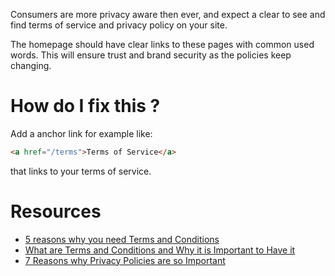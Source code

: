 Consumers are more privacy aware then ever, and expect a clear to see and find terms of service and privacy policy on your site.

The homepage should have clear links to these pages with common used words. This will ensure trust and brand security as the policies keep changing.

# How do I fix this ?

Add a anchor link for example like:

```html
<a href="/terms">Terms of Service</a>
```

that links to your terms of service.

# Resources

* [5 reasons why you need Terms and Conditions](https://termsfeed.com/blog/5-reasons-need-terms-conditions/)
* [What are Terms and Conditions and Why it is Important to Have it](https://www.websitepolicies.com/blog/what-are-terms-and-conditions)
* [7 Reasons why Privacy Policies are so Important](https://legenova.com/7-reasons-privacy-policy-importance/)
